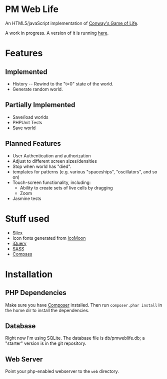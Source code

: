 PM Web Life
=====================

An HTML5/javaScript implementation of [Conway's Game of Life](http://en.wikipedia.org/wiki/Conway%27s_Game_of_Life).

A work in progress. A version of it is running [here](http://life.planetariummusic.com/).

Features
============================

Implemented
---
- History -- Rewind to the "t=0" state of the world.
- Generate random world.

Partially Implemented
---
- Save/load worlds
- PHPUnit Tests
- Save world

Planned Features
---
- User Authentication and authorization 
- Adjust to different screen sizes/densities
- Stop when world has "died".
- templates for patterns (e.g. various "spaceships", "oscillators", and so on)
- Touch-screen functionality, including:
  - Ability to create sets of live cells by dragging
  - Zoom
- Jasmine tests

Stuff used
=================
- [Silex](http://silex.sensiolabs.org/)
- Icon fonts generated from [IcoMoon](http://icomoon.io/)
- [jQuery](http://jquery.com/)
- [SASS](http://sass-lang.com/)
- [Compass](http://compass-style.org/)

Installation
===========
PHP Dependencies
----
Make sure you have [Composer](http://getcomposer.org/) installed. Then run `composer.phar install` in the home dir to install the dependencies.

Database
---
Right now I'm using SQLite. The database file is db/pmweblife.db; a "starter" version is in the git repository.

Web Server
---
Point your php-enabled webserver to the `web` directory.
